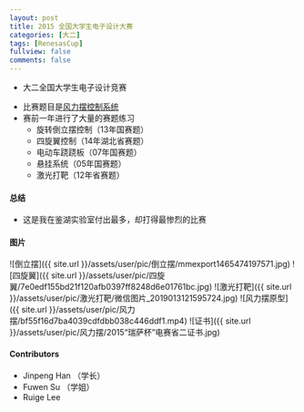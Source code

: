 ```yaml
---
layout: post
title: 2015 全国大学生电子设计大赛
categories: [大二]
tags: [RenesasCup]
fullview: false
comments: false
---
```



* 大二全国大学生电子设计竞赛

<!-- more -->

* 比赛题目是[风力摆控制系统](https://github.com/whutddk/My-WUT/blob/master/2015电子设计国赛/doc/风力摆控制系统(B题).pdf)
* 赛前一年进行了大量的赛题练习
    - 旋转倒立摆控制（13年国赛题）
    - 四旋翼控制（14年湖北省赛题）
    - 电动车跷跷板（07年国赛题）
    - 悬挂系统（05年国赛题）
    - 激光打靶（12年省赛题）

#### 总结
* 这是我在鉴湖实验室付出最多，却打得最惨烈的比赛


#### 图片

![倒立摆]({{ site.url }}/assets/user/pic/倒立摆/mmexport1465474197571.jpg)
![四旋翼]({{ site.url }}/assets/user/pic/四旋翼/7e0edf155bd21f120afb0397ff8248d6e01761bc.jpg)
![激光打靶]({{ site.url }}/assets/user/pic/激光打靶/微信图片_2019013121595724.jpg)
![风力摆原型]({{ site.url }}/assets/user/pic/风力摆/bf55f16d7ba4039cdfdbb038c446ddf1.mp4)
![证书]({{ site.url }}/assets/user/pic/风力摆/2015“瑞萨杯”电赛省二证书.jpg)

#### Contributors

* Jinpeng Han （学长）
* Fuwen Su （学姐）
* Ruige Lee

